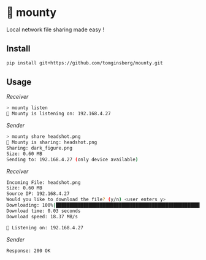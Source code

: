 # 🗻 mounty

Local network file sharing made easy !

## Install

```bash
pip install git+https://github.com/tomginsberg/mounty.git
```

## Usage

*Receiver*

```bash
> mounty listen                                                                                                                                                               ─╯
🗻 Mounty is listening on: 192.168.4.27
```

*Sender*

```bash
> mounty share headshot.png
🗻 Mounty is sharing: headshot.png
Sharing: dark_figure.png
Size: 0.60 MB
Sending to: 192.168.4.27 (only device available)
```

*Receiver*

```bash
Incoming File: headshot.png
Size: 0.60 MB
Source IP: 192.168.4.27
Would you like to download the file? (y/n) <user enters y>
Downloading: 100%|██████████████████████████████████████████████████████████████████████████████████████████████████████████████████████████| 612/612 [00:00<00:00, 237084.52KB/s]
Download time: 0.03 seconds
Download speed: 18.37 MB/s

🔎 Listening on: 192.168.4.27
```

*Sender*

```bash
Response: 200 OK
```